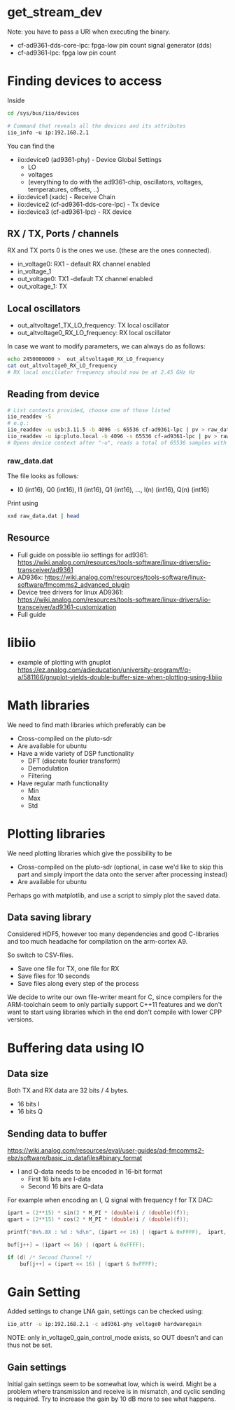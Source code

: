 # get_stream_dev
Note: you have to pass a URI when executing the binary.

- cf-ad9361-dds-core-lpc: fpga-low pin count signal generator (dds)
- cf-ad9361-lpc: fpga low pin count

# Finding devices to access
Inside
```bash
cd /sys/bus/iio/devices

# Command that reveals all the devices and its attributes
iio_info –u ip:192.168.2.1
```
You can find the 
- iio:device0 (ad9361-phy) - Device Global Settings
    - LO 
    - voltages
    - (everything to do with the ad9361-chip, oscillators, voltages, temperatures, offsets, ..)
- iio:device1 (xadc) - Receive Chain
- iio:device2 (cf-ad9361-dds-core-lpc) - Tx device
- iio:device3 (cf-ad9361-lpc) - RX device

## RX / TX, Ports / channels
RX and TX ports 0 is the ones we use. (these are the ones connected).
- in_voltage0: RX1 - default RX channel enabled
- in_voltage_1
- out_voltage0: TX1 -default TX channel enabled
- out_voltage_1: TX

## Local oscillators
- out_altvoltage1_TX_LO_frequency: TX local oscillator
- out_altvoltage0_RX_LO_frequency: RX local oscillator

In case we want to modify parameters, we can always do as follows:
```bash
echo 2450000000 >  out_altvoltage0_RX_LO_frequency
cat out_altvoltage0_RX_LO_frequency
# RX local oscillator frequency should now be at 2.45 GHz Hz
```

## Reading from device
```bash
# List contexts provided, choose one of those listed
iio_readdev -S
# e.g.:
iio_readdev -u usb:3.11.5 -b 4096 -s 65536 cf-ad9361-lpc | pv > raw_data.dat
iio_readdev -u ip:pluto.local -b 4096 -s 65536 cf-ad9361-lpc | pv > raw_data.dat
# Opens device context after "-u", reads a total of 65536 samples with buffer sizes of 4096.
```

### raw_data.dat
The file looks as follows:
- I0 (int16), Q0 (int16), I1 (int16), Q1 (int16), ..., I(n) (int16), Q(n) (int16)

Print using
```bash
xxd raw_data.dat | head
```


## Resource
-  Full guide on possible iio settings for ad9361: https://wiki.analog.com/resources/tools-software/linux-drivers/iio-transceiver/ad9361
- AD936x: https://wiki.analog.com/resources/tools-software/linux-software/fmcomms2_advanced_plugin
- Device tree drivers for linux AD9361: https://wiki.analog.com/resources/tools-software/linux-drivers/iio-transceiver/ad9361-customization
- Full guide

# libiio
- example of plotting with gnuplot https://ez.analog.com/adieducation/university-program/f/q-a/581166/gnuplot-yields-double-buffer-size-when-plotting-using-libiio

# Math libraries
We need to find math libraries which preferably can be
- Cross-compiled on the pluto-sdr
- Are available for ubuntu
- Have a wide variety of DSP functionality
    - DFT (discrete fourier transform)
    - Demodulation
    - Filtering
- Have regular math functionality
    - Min
    - Max
    - Std

# Plotting libraries
We need plotting libraries which give the possibility to be
- Cross-compiled on the pluto-sdr (optional, in case we'd like to skip this part and simply import the data onto the server after processing instead)
- Are available for ubuntu

Perhaps go with matplotlib, and use a script to simply plot the saved data.

## Data saving library
Considered HDF5, however too many dependencies and good C-libraries and too much headache for compilation on the arm-cortex A9.

So switch to CSV-files.
- Save one file for TX, one file for RX
- Save files for 10 seconds
- Save files along every step of the process

We decide to write our own file-writer meant for C, since compilers for the ARM-toolchain seem to only partially support C++11 features and we don't want to start using libraries which in the end don't compile with lower CPP versions.

# Buffering data using IO
## Data size
Both TX and RX data are 32 bits / 4 bytes.
- 16 bits I
- 16 bits Q


## Sending data to buffer
https://wiki.analog.com/resources/eval/user-guides/ad-fmcomms2-ebz/software/basic_iq_datafiles#binary_format

- I and Q-data needs to be encoded in 16-bit format
    - First 16 bits are I-data
    - Second 16 bits are Q-data

For example when encoding an I, Q signal with frequency f for TX DAC:
```C
ipart = (2**15) * sin(2 * M_PI * (double)i / (double)(f));
qpart = (2**15) * cos(2 * M_PI * (double)i / (double)(f));

printf("0x%.8X : %d : %d\n", (ipart << 16) | (qpart & 0xFFFF),  ipart, qpart);

buf[j++] = (ipart << 16) | (qpart & 0xFFFF);

if (d) /* Second Channel */
    buf[j++] = (ipart << 16) | (qpart & 0xFFFF);
```

# Gain Setting
Added settings to change LNA gain, settings can be checked using:
```bash
iio_attr -u ip:192.168.2.1 -c ad9361-phy voltage0 hardwaregain
```

NOTE: only in_voltage0_gain_control_mode exists, so OUT doesn't and can thus not be set.

## Gain settings
Initial gain settings seem to be somewhat low, which is weird. Might be a problem where transmission and receive is in mismatch, and cyclic sending is required.
Try to increase the gain by 10 dB more to see what happens.